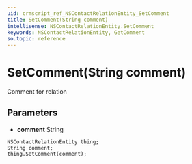 ```yaml
---
uid: crmscript_ref_NSContactRelationEntity_SetComment
title: SetComment(String comment)
intellisense: NSContactRelationEntity.SetComment
keywords: NSContactRelationEntity, GetComment
so.topic: reference
---
```


# SetComment(String comment)

Comment for relation

## Parameters

* **comment** String

```crmscript
NSContactRelationEntity thing;
String comment;
thing.SetComment(comment);
```

